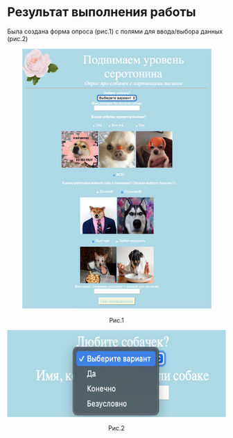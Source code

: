 # Результат выполнения работы
Была создана форма опроса (рис.1) с полями для ввода/выбора данных (рис.2)<br>
<p align="center">
  <img src="source/formMain.png" height="600" alt="formResultView">
</p>
<p align="center">Рис.1</p>
<p align="center">
  <img src="source/interactiveEx.png" height="200" alt="formResultView">
</p>
<p align="center">Рис.2</p>
